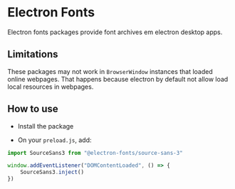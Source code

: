# Electron Fonts

Electron fonts packages provide font archives em electron desktop apps.

## Limitations

These packages may not work in `BrowserWindow` instances that loaded online webpages. That happens because electron by default not allow load local resources in webpages.

## How to use

* Install the package

* On your `preload.js`, add:

```ts
import SourceSans3 from "@electron-fonts/source-sans-3"

window.addEventListener("DOMContentLoaded", () => {
    SourceSans3.inject()
})
```